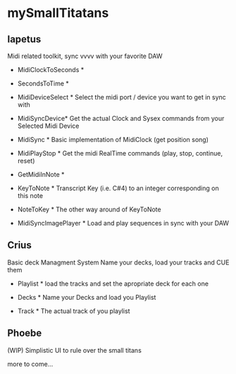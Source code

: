 # mySmallTitatans

## Iapetus

Midi related toolkit, sync vvvv with your favorite DAW

* MidiClockToSeconds *

* SecondsToTime *

* MidiDeviceSelect *
Select the midi port / device you want to get in sync with

* MidiSyncDevice*
Get the actual Clock and Sysex commands from your Selected Midi Device

* MidiSync *
Basic implementation of MidiClock (get position song)

* MidiPlayStop *
Get the midi RealTime commands (play, stop, continue, reset)

* GetMidiInNote *

* KeyToNote *
Transcript Key (i.e. C#4) to an integer corresponding on this note

* NoteToKey *
The other way around of KeyToNote

* MidiSyncImagePlayer *
Load and play sequences in sync with your DAW


## Crius

Basic deck Managment System
Name your decks, load your tracks and CUE them

* Playlist *
load the tracks and set the apropriate deck for each one

* Decks *
Name your Decks and load you Playlist

* Track *
The actual track of you playlist 


## Phoebe

(WIP)
Simplistic UI to rule over the small titans


more to come...







